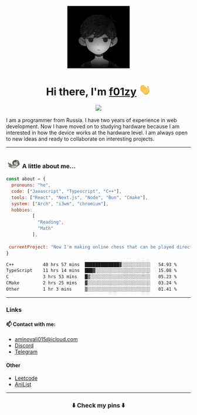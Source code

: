 <div align="center">
  <img src="./avatar.jpeg" width="170px">
  <div>
    <h1>Hi there, I'm <a href="https://f01zy.pro/" target="_blank">f01zy</a> 
    <img src="./hi.gif" height="32"/></h1>
  </div>
  <img src="https://readme-typing-svg.herokuapp.com?color=%2336BCF7&lines=Young+programmer+from+Russia">  
</div>

<p>I am a programmer from Russia. I have two years of experience in web development. Now I have moved on to studying hardware because I am interested in how the device works at the hardware level. I am always open to new ideas and ready to collaborate on interesting projects.</p>

---

### <img src="./cat.gif" width="40"> A little about me...

```js
const about = {
  pronouns: "he",
  code: ["Javascript", "Typescript", "C++"],
  tools: ["React", "Next.js", "Node", "Bun", "Cmake"],
  system: ["Arch", "i3wm", "chromium"],
  hobbies:
          [
            "Reading",
            "Math"
          ],

 currentProject: "Now I'm making online chess that can be played directly from the console."
}
```

<!--START_SECTION:waka-->

```txt
C++           40 hrs 57 mins  █████████████▓░░░░░░░░░░░   54.93 %
TypeScript    11 hrs 14 mins  ███▓░░░░░░░░░░░░░░░░░░░░░   15.08 %
C             3 hrs 53 mins   █▒░░░░░░░░░░░░░░░░░░░░░░░   05.23 %
CMake         2 hrs 25 mins   ▓░░░░░░░░░░░░░░░░░░░░░░░░   03.24 %
Other         1 hr 3 mins     ▒░░░░░░░░░░░░░░░░░░░░░░░░   01.41 %
```

<!--END_SECTION:waka-->

<!--
<h4>Leetcode</h4>

![Leetcode](https://leetcard.jacoblin.cool/f01zy?ext=heatmap)
-->

---
### Links
#### 📫 Contact with me:
- aminovali015@icloud.com
- [Discord](https://discordapp.com/users/858285755658666034)
- [Telegram](https://t.me/aminov_ali)

#### Other
- [Leetcode](https://leetcode.com/u/f01zy/)
- [AniList](https://anilist.co/user/f01zy/)
---

<h3 align="center">⬇️ Check my pins ⬇️</h3>

